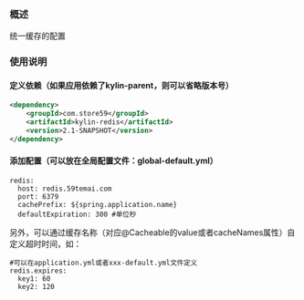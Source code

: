 ### 概述
统一缓存的配置

### 使用说明
#### 定义依赖（如果应用依赖了kylin-parent，则可以省略版本号）
```xml
<dependency>
    <groupId>com.store59</groupId>
    <artifactId>kylin-redis</artifactId>
    <version>2.1-SNAPSHOT</version>
</dependency>
```

#### 添加配置（可以放在全局配置文件：global-default.yml）
```
redis:
  host: redis.59temai.com
  port: 6379
  cachePrefix: ${spring.application.name}
  defaultExpiration: 300 #单位秒
```
另外，可以通过缓存名称（对应@Cacheable的value或者cacheNames属性）自定义超时时间，如：
```
#可以在application.yml或者xxx-default.yml文件定义
redis.expires:
  key1: 60
  key2: 120
```